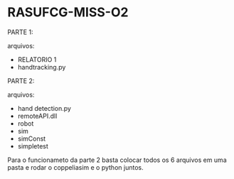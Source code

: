 # RASUFCG-MISS-O2

PARTE 1:

arquivos:
* RELATORIO 1
* handtracking.py


PARTE 2:

arquivos:
* hand detection.py
* remoteAPI.dll
* robot
* sim
* simConst
* simpletest

Para o funcionameto da parte 2 basta colocar todos os 6 arquivos em uma pasta e rodar o coppeliasim e o python juntos.
